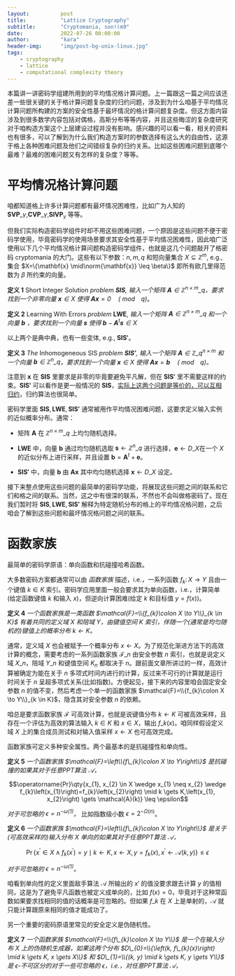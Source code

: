 ```yaml
---
layout:          post
title:           "Lattice Cryptography"
subtitle:        "Cryptomania, son!(m9"
date:            2022-07-26 00:00:00
author:          "kara"
header-img:      "img/post-bg-unix-linux.jpg"
tags:
    - cryptography
    - lattice
    - computational complexity theory
---
```


本篇讲一讲密码学组建所用到的平均情况格计算问题。上一篇跟这一篇之间应该还差一些很关键的关于格计算问题复杂度的归约问题，涉及到为什么咱基于平均情况计算问题所构建的方案的安全性基于最坏情况的格计算问题复杂度。但这方面内容涉及到很多数学内容包括对偶格，高斯分布等等内容，并且这些晦涩的复杂度研究对于咱构造方案这个上层建设过程并没有影响。感兴趣的可以看一看，相关的资料也有很多，可以了解到为什么我们构造方案时的参数选择有这么大的自由性，这源于格上各种困难问题及他们之间错综复杂的归约关系。比如这些困难问题到底哪个最难？最难的困难问题又有怎样的复杂度？等等。

# 平均情况格计算问题

咱都知道格上许多计算问题都有最坏情况困难性，比如广为人知的 $\mathbf{SVP}\_{\gamma}$,$\mathbf{CVP}\_{\gamma}$,$\mathbf{SIVP}_{\gamma}$ 等等。

但我们实际构造密码学组件时却不用这些困难问题，一个原因是这些问题不便于密码学使用，毕竟密码学的使用场景要求其安全性基于平均情况困难性，因此咱广泛使用以下几个平均情况格计算问题构造密码学组件，也就是这几个问题敲开了格密码 cryptomania 的大门。这些有以下参数：$n,m,q$ 和短向量集合 $X\subseteq\mathbb{Z}^m$, e.g., 集合 $X=\{\mathbf{x} \mid\norm{\mathbf{x}} \leq \beta\}$ 即所有欧几里得范数为 $\beta$ 所约束的向量。

**定义 1** Short Integer Solution _problem $\mathbf{SIS}$, 输入一个矩阵 $\mathbf{A} \in \mathbb{Z}^{n\times m}\_{q}$，要求找到一个非零向量 $\mathbf{x}\in X$ 使得 $\mathbf{A x}=0 \quad(\bmod\enspace q)$_。

**定义 2** Learning With Errors _problem_ $\mathbf{LWE}$, _输入一个矩阵 $\mathbf{A} \in \mathbb{Z}^{n\times m}\_{q}$ 和一个向量 $\mathbf{b}$ ，要求找到一个向量 $\mathbf{s}$ 使得 $\mathbf{b}-\mathbf{A}^{t}\mathbf{s}\in X$_

以上两个是典中典，也有一些变体, e.g., $\mathbf{SIS'}$。

**定义 3** _The_ Inhomogeneous SIS _problem  $\mathbf{SIS'}$, 输入一个矩阵 $\mathbf{A} \in \mathbb{Z}\_{q}^{n\times m}$ 和一个向量 $\mathbf{b}\in \mathbb{Z}^{n}\_{q}$，要求找到一个向量 $\mathbf{x}\in X$ 使得 $\mathbf{A x}=\mathbf{b} \quad(\bmod\enspace q)$。_

注意到 $\mathbf{x}$ 在 $\mathbf{SIS}$ 里要求是非零的毕竟要避免平凡解，但在 $\mathbf{SIS'}$ 里不需要这样的约束。$\mathbf{SIS'}$ 可以看作是更一般情况的 $\mathbf{SIS}$，[实际上这两个问题是等价的，可以互相归约](https://crypto.stackexchange.com/questions/87097/the-equivalence-of-sis-and-isisinhomogeneous-sis)，归约算法也很简单。

密码学里面 $\mathbf{SIS},\mathbf{LWE},\mathbf{SIS'}$ 通常被用作平均情况困难问题，这要求定义输入实例的近似概率分布。通常：

* 矩阵 $\mathbf{A}$ 在 $\mathbb{Z}^{n\times m}\_{q}$ 上均匀随机选择。

* $\mathbf{LWE}$ 中，向量 $\mathbf{b}$ 通过均匀随机选取 $\mathbf{s}\gets \mathbb{Z}^n\_{q}$ 进行选择，$\mathbf{e}\gets D\_{X}$在一个 $X$ 的近似分布上进行采样，并且设置 $\mathbf{b}=\mathbf{A}^{t}+\mathbf{e}$。

* $\mathbf{SIS'}$ 中，向量 $\mathbf{b}$ 由 $\mathbf{Ax}$ 其中均匀随机选择 $\mathbf{x}\gets D\_{X}$ 设定。

接下来整点使用这些问题的最简单的密码学功能，将展现这些问题之间的联系和它们和格之间的联系。当然，这之中有很深的联系，不然也不会叫做格密码了。现在我们暂时将 $\mathbf{SIS},\mathbf{LWE},\mathbf{SIS'}$ 解释为特定随机分布的格上的平均情况格问题，之后咱会了解到这些问题和最坏情况格问题之间的联系。

# 函数家族

最简单的密码学原语：单向函数和抗碰撞哈希函数。

大多数密码方案都通常可以由 _函数家族_ 描述，i.e.，一系列函数 $f_{k}\colon X\to Y$ 且由一个键值 $k\in K$ 索引。密码学应用里面一般会要求其为单向函数，i.e.，计算简单(给定函数键值 $k$ 和输入 $x$)，但逆向计算困难(给定 $k$ 和目标值 $y=f(x)$)。

**定义 4** *一个函数家族是一类函数 $\mathcal{F}=\\{f_{k}\colon X \to Y\\}_{k \in K}$ 有着共同的定义域 $X$ 和陪域 $Y$，由键值空间 $K$ 索引，伴随一个(通常是均匀随机的)键值上的概率分布 $k\gets K$。*

通常，定义域 $X$ 也会被赋予一个概率分布 $x\gets X$。为了规范化渐进方法下的高效计算的概念，需要考虑的一系列函数家族 $\mathcal{F}\_n$ 由安全参数 $n$ 索引，也就是说定义域 $X\_n$，陪域 $Y\_n$ 和键值空间 $K_{n}$ 都取决于 $n$。跟前面文章所讲过的一样，高效计算被确定为能在关于 $n$ 多项式时间内进行的计算，反过来不可行的计算就是运行时间关于 $n$ 呈超多项式关系(比如指数)。方便起见，接下来的内容里咱会固定安全参数 $n$ 的值不变，然后考虑一个单一的函数家族 $\mathcal{F}=\\{f_{k}\colon X \to Y\\}_{k \in K}$，隐含其对安全参数 $n$ 的依赖。

咱总是要求函数家族 $\mathcal{F}$ 可高效计算，也就是说键值分布 $k\gets K$ 可被高效采样，且存在一个评估为高效的算法输入 $k\in K$ 和 $x\in X$，输出 $f\_k(x)$。咱同样假设定义域 $X$ 上的集合成员测试和对输入值采样 $x\gets X$ 也可高效完成。

函数家族可定义多种安全属性。两个最基本的是抗碰撞性和单向性。

**定义 5** *一个函数家族 $\mathcal{F}=\left\\{f\_{k}\colon X \to Y\right\\}$ 是抗碰撞的如果其对于任意PPT算法 $\mathcal{A}$，*

$$\operatorname{Pr}\qty{x_{1}, x_{2} \in X \wedge x_{1} \neq x_{2} \wedge f_{k}\left(x_{1}\right)=f_{k}\left(x_{2}\right) \mid k \gets K,\left(x_{1}, x_{2}\right) \gets \mathcal{A}(k)} \leq \epsilon$$

*对于可忽略的 $\epsilon=n^{-\omega(1)}$。* 比如指数级小数 $\epsilon=2^{-\Omega(n)}$。

**定义 6** *一个函数家族 $\mathcal{F}=\left\\{f\_{k}\colon X \to Y\right\\}$ 是关于(可高效采样的)输入分布 $X$ 单向的如果其对于任意PPT算法 $\mathcal{A}$，*

$$\operatorname{Pr}\left\{x^{\prime} \in X \wedge f_{k}\left(x^{\prime}\right)=y \mid k \gets K, x \gets X, y=f_{k}(x), x^{\prime} \gets \mathcal{A}(k, y)\right\} \leq \epsilon$$

*对于可忽略的 $\epsilon=n^{-\omega(1)}$。*

咱看到单向性的定义里面敌手算法 $\mathcal{A}$ 所输出的 $x'$ 的值没要求跟去计算 $y$ 的值相同，这是为了避免平凡函数也被定义成单向的，比如 $f(x)=0$，毕竟对于这种常函数如果要求找相同的值的话概率是可忽略的。但如果 $f\_k$ 在 $X$ 上是单射的，$\mathcal{A}$ 就只能计算跟原来相同的值才能成功了。

另一个重要的密码原语里常见的安全定义是伪随机性。

**定义 7** *一个函数家族 $\mathcal{F}=\\{f\_{k}\colon X \to Y\\}$ 是一个在输入分布 $X$ 上的伪随机生成器，如果这两个分布 $D\_{0}=\\{\left(k, f\_{k}(x)\right) \mid k \gets K, x \gets X\\}$ 和 $D\_{1}=\\{(k, y) \mid k \gets K, y \gets Y\\}$ 是 $\epsilon$-不可区分的对于一些可忽略的 $\epsilon$，i.e.，对任意PPT算法 $\mathcal{A}$，*


